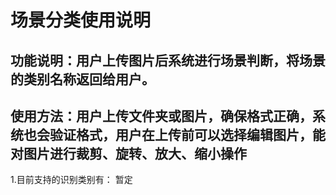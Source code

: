 # 场景分类使用说明
## 功能说明：用户上传图片后系统进行场景判断，将场景的类别名称返回给用户。
## 使用方法：用户上传文件夹或图片，确保格式正确，系统也会验证格式，用户在上传前可以选择编辑图片，能对图片进行裁剪、旋转、放大、缩小操作
1.目前支持的识别类别有：
 暂定
